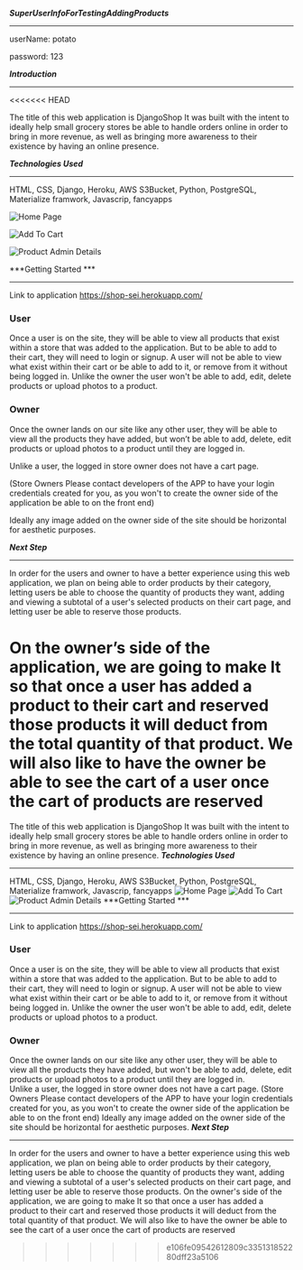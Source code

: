 ***SuperUserInfoForTestingAddingProducts*** 
___

userName: potato

password: 123

***Introduction*** 


___
<<<<<<< HEAD

The title of this web application is DjangoShop It was built with the intent to ideally help small grocery stores be able to handle orders online in order to bring in more revenue, as well as bringing more awareness to their existence by having an online presence.


***Technologies Used***
___

HTML, CSS, Django, Heroku, AWS S3Bucket, Python, PostgreSQL, Materialize framwork, Javascrip, fancyapps


![Home Page](images/Img_1.png)

![Add To Cart](images/Img_2.png)

![Product Admin Details](images/Img_3.png)



***Getting Started ***
___

Link to application https://shop-sei.herokuapp.com/ 

 

### User 

Once a user is on the site, they will be able to view all products that exist within a store that was added to the application. But to be able to add to their cart, they will need to login or signup. A user will not be able to view what exist within their cart or be able to add to it, or remove from it without being logged in. Unlike the owner the user won't be able to add, edit, delete products or upload photos to a product. 

 

### Owner 

Once the owner lands on our site like any other user, they will be able to view all the products they have added, but won’t be able to add, delete, edit products or upload photos to a product until they are logged in.  

Unlike a user, the logged in store owner does not have a cart page. 

(Store Owners Please contact developers of the APP to have your login credentials created for you, as you won't to create the owner side of the application be able to on the front end) 

Ideally any image added on the owner side of the site should be horizontal for aesthetic purposes. 



***Next Step***
___
In order for the users and owner to have a better experience using this web application, we plan on being able to order products by their category, letting users be able to choose the quantity of products they want, adding and viewing a subtotal of a user's selected products on their cart page, and letting user be able to reserve those products. 

On the owner’s side of the application, we are going to make It so that once a user has added a product to their cart and reserved those products it will deduct from the total quantity of that product. We will also like to have the owner be able to see the cart of a user once the cart of products are reserved 
=======
The title of this web application is DjangoShop It was built with the intent to ideally help small grocery stores be able to handle orders online in order to bring in more revenue, as well as bringing more awareness to their existence by having an online presence.
***Technologies Used***
___
HTML, CSS, Django, Heroku, AWS S3Bucket, Python, PostgreSQL, Materialize framwork, Javascrip, fancyapps
![Home Page](images/Img_1.png)
![Add To Cart](images/Img_2.png)
![Product Admin Details](images/Img_3.png)
***Getting Started ***
___
Link to application https://shop-sei.herokuapp.com/ 
 
### User 
Once a user is on the site, they will be able to view all products that exist within a store that was added to the application. But to be able to add to their cart, they will need to login or signup. A user will not be able to view what exist within their cart or be able to add to it, or remove from it without being logged in. Unlike the owner the user won't be able to add, edit, delete products or upload photos to a product. 
 
### Owner 
Once the owner lands on our site like any other user, they will be able to view all the products they have added, but won't be able to add, delete, edit products or upload photos to a product until they are logged in.  
Unlike a user, the logged in store owner does not have a cart page. 
(Store Owners Please contact developers of the APP to have your login credentials created for you, as you won't to create the owner side of the application be able to on the front end) 
Ideally any image added on the owner side of the site should be horizontal for aesthetic purposes. 
***Next Step***
___
In order for the users and owner to have a better experience using this web application, we plan on being able to order products by their category, letting users be able to choose the quantity of products they want, adding and viewing a subtotal of a user's selected products on their cart page, and letting user be able to reserve those products. 
On the owner's side of the application, we are going to make It so that once a user has added a product to their cart and reserved those products it will deduct from the total quantity of that product. We will also like to have the owner be able to see the cart of a user once the cart of products are reserved
>>>>>>> e106fe09542612809c335131852280dff23a5106
